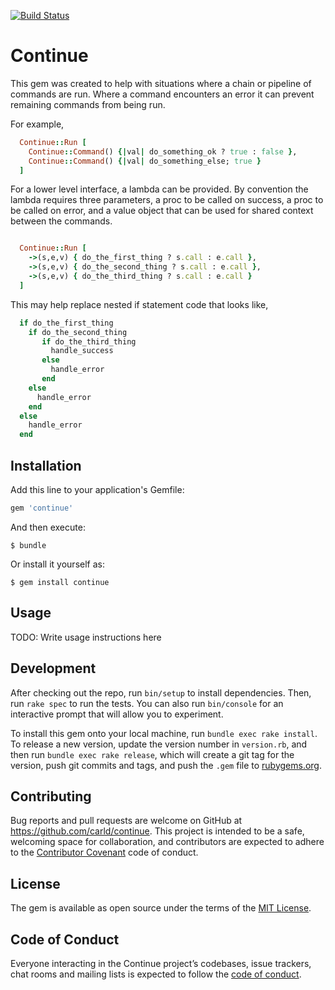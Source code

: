 [![Build Status](https://travis-ci.org/carld/continue.svg?branch=master)](https://travis-ci.org/carld/continue)

# Continue

This gem was created to help with situations where a chain or pipeline of
commands are run. Where a command encounters an error it can prevent remaining commands from being run.

For example,

```ruby
  Continue::Run [
    Continue::Command() {|val| do_something_ok ? true : false },
    Continue::Command() {|val| do_something_else; true }
  ]
```

For a lower level interface, a lambda can be provided. By convention the lambda
requires three parameters, a proc to be called on success, a proc to be called
on error, and a value object that can be used for shared context between the
commands.

```ruby

  Continue::Run [
    ->(s,e,v) { do_the_first_thing ? s.call : e.call },
    ->(s,e,v) { do_the_second_thing ? s.call : e.call },
    ->(s,e,v) { do_the_third_thing ? s.call : e.call }
  ]

```

This may help replace nested if statement code that looks like,

```ruby
  if do_the_first_thing
    if do_the_second_thing
       if do_the_third_thing
         handle_success
       else
         handle_error
       end
    else
      handle_error
    end
  else
    handle_error
  end
```

## Installation

Add this line to your application's Gemfile:

```ruby
gem 'continue'
```

And then execute:

    $ bundle

Or install it yourself as:

    $ gem install continue

## Usage

TODO: Write usage instructions here

## Development

After checking out the repo, run `bin/setup` to install dependencies. Then, run `rake spec` to run the tests. You can also run `bin/console` for an interactive prompt that will allow you to experiment.

To install this gem onto your local machine, run `bundle exec rake install`. To release a new version, update the version number in `version.rb`, and then run `bundle exec rake release`, which will create a git tag for the version, push git commits and tags, and push the `.gem` file to [rubygems.org](https://rubygems.org).

## Contributing

Bug reports and pull requests are welcome on GitHub at https://github.com/carld/continue. This project is intended to be a safe, welcoming space for collaboration, and contributors are expected to adhere to the [Contributor Covenant](http://contributor-covenant.org) code of conduct.

## License

The gem is available as open source under the terms of the [MIT License](http://opensource.org/licenses/MIT).

## Code of Conduct

Everyone interacting in the Continue project’s codebases, issue trackers, chat rooms and mailing lists is expected to follow the [code of conduct](https://github.com/carld/continue/blob/master/CODE_OF_CONDUCT.md).
